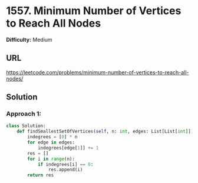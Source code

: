 # 1557. Minimum Number of Vertices to Reach All Nodes

**Difficulty:** Medium

## URL

https://leetcode.com/problems/minimum-number-of-vertices-to-reach-all-nodes/

## Solution

### Approach 1:

```python
class Solution:
    def findSmallestSetOfVertices(self, n: int, edges: List[List[int]]) -> List[int]:
        indegrees = [0] * n
        for edge in edges:
            indegrees[edge[1]] += 1
        res = []
        for i in range(n):
            if indegrees[i] == 0:
                res.append(i)
        return res
```

